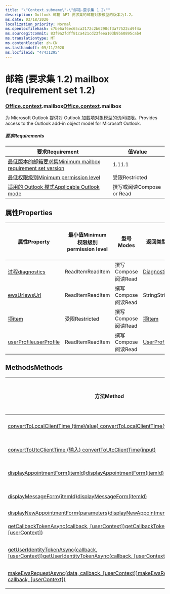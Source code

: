 ```yaml
---
title: "\"Context.subname\"-\"邮箱-要求集 1.2\""
description: Outlook 邮箱 API 要求集的邮箱对象模型的版本为1.2。
ms.date: 03/18/2020
localization_priority: Normal
ms.openlocfilehash: c7be6af6ec65ca2172c2b6290cf3a77522cd9f4a
ms.sourcegitcommit: 83f9a2fdff81ca421cd23feea103b9b60895cab4
ms.translationtype: MT
ms.contentlocale: zh-CN
ms.lasthandoff: 09/11/2020
ms.locfileid: "47431295"
---
```

# <a name="mailbox-requirement-set-12"></a><span data-ttu-id="6aefe-103">邮箱 (要求集 1.2) </span><span class="sxs-lookup"><span data-stu-id="6aefe-103">mailbox (requirement set 1.2)</span></span>

### <a name="officecontextmailbox"></a><span data-ttu-id="6aefe-104">[Office](office.md)[.context](office.context.md).mailbox</span><span class="sxs-lookup"><span data-stu-id="6aefe-104">[Office](office.md)[.context](office.context.md).mailbox</span></span>

<span data-ttu-id="6aefe-105">为 Microsoft Outlook 提供对 Outlook 加载项对象模型的访问权限。</span><span class="sxs-lookup"><span data-stu-id="6aefe-105">Provides access to the Outlook add-in object model for Microsoft Outlook.</span></span>

##### <a name="requirements"></a><span data-ttu-id="6aefe-106">要求</span><span class="sxs-lookup"><span data-stu-id="6aefe-106">Requirements</span></span>

|<span data-ttu-id="6aefe-107">要求</span><span class="sxs-lookup"><span data-stu-id="6aefe-107">Requirement</span></span>| <span data-ttu-id="6aefe-108">值</span><span class="sxs-lookup"><span data-stu-id="6aefe-108">Value</span></span>|
|---|---|
|[<span data-ttu-id="6aefe-109">最低版本的邮箱要求集</span><span class="sxs-lookup"><span data-stu-id="6aefe-109">Minimum mailbox requirement set version</span></span>](../../requirement-sets/outlook-api-requirement-sets.md)| <span data-ttu-id="6aefe-110">1.1</span><span class="sxs-lookup"><span data-stu-id="6aefe-110">1.1</span></span>|
|[<span data-ttu-id="6aefe-111">最低权限级别</span><span class="sxs-lookup"><span data-stu-id="6aefe-111">Minimum permission level</span></span>](../../../outlook/understanding-outlook-add-in-permissions.md)| <span data-ttu-id="6aefe-112">受限</span><span class="sxs-lookup"><span data-stu-id="6aefe-112">Restricted</span></span>|
|[<span data-ttu-id="6aefe-113">适用的 Outlook 模式</span><span class="sxs-lookup"><span data-stu-id="6aefe-113">Applicable Outlook mode</span></span>](../../../outlook/outlook-add-ins-overview.md#extension-points)| <span data-ttu-id="6aefe-114">撰写或阅读</span><span class="sxs-lookup"><span data-stu-id="6aefe-114">Compose or Read</span></span>|

## <a name="properties"></a><span data-ttu-id="6aefe-115">属性</span><span class="sxs-lookup"><span data-stu-id="6aefe-115">Properties</span></span>

| <span data-ttu-id="6aefe-116">属性</span><span class="sxs-lookup"><span data-stu-id="6aefe-116">Property</span></span> | <span data-ttu-id="6aefe-117">最小值</span><span class="sxs-lookup"><span data-stu-id="6aefe-117">Minimum</span></span><br><span data-ttu-id="6aefe-118">权限级别</span><span class="sxs-lookup"><span data-stu-id="6aefe-118">permission level</span></span> | <span data-ttu-id="6aefe-119">型号</span><span class="sxs-lookup"><span data-stu-id="6aefe-119">Modes</span></span> | <span data-ttu-id="6aefe-120">返回类型</span><span class="sxs-lookup"><span data-stu-id="6aefe-120">Return type</span></span> | <span data-ttu-id="6aefe-121">最小值</span><span class="sxs-lookup"><span data-stu-id="6aefe-121">Minimum</span></span><br><span data-ttu-id="6aefe-122">要求集</span><span class="sxs-lookup"><span data-stu-id="6aefe-122">requirement set</span></span> |
|---|---|---|---|:---:|
| [<span data-ttu-id="6aefe-123">过程</span><span class="sxs-lookup"><span data-stu-id="6aefe-123">diagnostics</span></span>](/javascript/api/outlook/office.mailbox?view=outlook-js-1.2&preserve-view=true#diagnostics) | <span data-ttu-id="6aefe-124">ReadItem</span><span class="sxs-lookup"><span data-stu-id="6aefe-124">ReadItem</span></span> | <span data-ttu-id="6aefe-125">撰写</span><span class="sxs-lookup"><span data-stu-id="6aefe-125">Compose</span></span><br><span data-ttu-id="6aefe-126">阅读</span><span class="sxs-lookup"><span data-stu-id="6aefe-126">Read</span></span> | [<span data-ttu-id="6aefe-127">Diagnostics</span><span class="sxs-lookup"><span data-stu-id="6aefe-127">Diagnostics</span></span>](/javascript/api/outlook/office.diagnostics?view=outlook-js-1.2&preserve-view=true) | [<span data-ttu-id="6aefe-128">1.1</span><span class="sxs-lookup"><span data-stu-id="6aefe-128">1.1</span></span>](../requirement-set-1.1/outlook-requirement-set-1.1.md) |
| [<span data-ttu-id="6aefe-129">ewsUrl</span><span class="sxs-lookup"><span data-stu-id="6aefe-129">ewsUrl</span></span>](/javascript/api/outlook/office.mailbox?view=outlook-js-1.2&preserve-view=true#ewsurl) | <span data-ttu-id="6aefe-130">ReadItem</span><span class="sxs-lookup"><span data-stu-id="6aefe-130">ReadItem</span></span> | <span data-ttu-id="6aefe-131">撰写</span><span class="sxs-lookup"><span data-stu-id="6aefe-131">Compose</span></span><br><span data-ttu-id="6aefe-132">阅读</span><span class="sxs-lookup"><span data-stu-id="6aefe-132">Read</span></span> | <span data-ttu-id="6aefe-133">String</span><span class="sxs-lookup"><span data-stu-id="6aefe-133">String</span></span> | [<span data-ttu-id="6aefe-134">1.1</span><span class="sxs-lookup"><span data-stu-id="6aefe-134">1.1</span></span>](../requirement-set-1.1/outlook-requirement-set-1.1.md) |
| [<span data-ttu-id="6aefe-135">项</span><span class="sxs-lookup"><span data-stu-id="6aefe-135">item</span></span>](office.context.mailbox.item.md) | <span data-ttu-id="6aefe-136">受限</span><span class="sxs-lookup"><span data-stu-id="6aefe-136">Restricted</span></span> | <span data-ttu-id="6aefe-137">撰写</span><span class="sxs-lookup"><span data-stu-id="6aefe-137">Compose</span></span><br><span data-ttu-id="6aefe-138">阅读</span><span class="sxs-lookup"><span data-stu-id="6aefe-138">Read</span></span> | [<span data-ttu-id="6aefe-139">项</span><span class="sxs-lookup"><span data-stu-id="6aefe-139">Item</span></span>](/javascript/api/outlook/office.item?view=outlook-js-1.2&preserve-view=true) | [<span data-ttu-id="6aefe-140">1.1</span><span class="sxs-lookup"><span data-stu-id="6aefe-140">1.1</span></span>](../requirement-set-1.1/outlook-requirement-set-1.1.md) |
| [<span data-ttu-id="6aefe-141">userProfile</span><span class="sxs-lookup"><span data-stu-id="6aefe-141">userProfile</span></span>](/javascript/api/outlook/office.mailbox?view=outlook-js-1.2&preserve-view=true#userprofile) | <span data-ttu-id="6aefe-142">ReadItem</span><span class="sxs-lookup"><span data-stu-id="6aefe-142">ReadItem</span></span> | <span data-ttu-id="6aefe-143">撰写</span><span class="sxs-lookup"><span data-stu-id="6aefe-143">Compose</span></span><br><span data-ttu-id="6aefe-144">阅读</span><span class="sxs-lookup"><span data-stu-id="6aefe-144">Read</span></span> | [<span data-ttu-id="6aefe-145">UserProfile</span><span class="sxs-lookup"><span data-stu-id="6aefe-145">UserProfile</span></span>](/javascript/api/outlook/office.userprofile?view=outlook-js-1.2&preserve-view=true) | [<span data-ttu-id="6aefe-146">1.1</span><span class="sxs-lookup"><span data-stu-id="6aefe-146">1.1</span></span>](../requirement-set-1.1/outlook-requirement-set-1.1.md) |

## <a name="methods"></a><span data-ttu-id="6aefe-147">Methods</span><span class="sxs-lookup"><span data-stu-id="6aefe-147">Methods</span></span>

| <span data-ttu-id="6aefe-148">方法</span><span class="sxs-lookup"><span data-stu-id="6aefe-148">Method</span></span> | <span data-ttu-id="6aefe-149">最小值</span><span class="sxs-lookup"><span data-stu-id="6aefe-149">Minimum</span></span><br><span data-ttu-id="6aefe-150">权限级别</span><span class="sxs-lookup"><span data-stu-id="6aefe-150">permission level</span></span> | <span data-ttu-id="6aefe-151">型号</span><span class="sxs-lookup"><span data-stu-id="6aefe-151">Modes</span></span> | <span data-ttu-id="6aefe-152">最小值</span><span class="sxs-lookup"><span data-stu-id="6aefe-152">Minimum</span></span><br><span data-ttu-id="6aefe-153">要求集</span><span class="sxs-lookup"><span data-stu-id="6aefe-153">requirement set</span></span> |
|---|---|---|:---:|
| [<span data-ttu-id="6aefe-154">convertToLocalClientTime (timeValue) </span><span class="sxs-lookup"><span data-stu-id="6aefe-154">convertToLocalClientTime(timeValue)</span></span>](/javascript/api/outlook/office.mailbox?view=outlook-js-1.2&preserve-view=true#converttolocalclienttime-timevalue-) | <span data-ttu-id="6aefe-155">ReadItem</span><span class="sxs-lookup"><span data-stu-id="6aefe-155">ReadItem</span></span> | <span data-ttu-id="6aefe-156">撰写</span><span class="sxs-lookup"><span data-stu-id="6aefe-156">Compose</span></span><br><span data-ttu-id="6aefe-157">阅读</span><span class="sxs-lookup"><span data-stu-id="6aefe-157">Read</span></span> | [<span data-ttu-id="6aefe-158">1.1</span><span class="sxs-lookup"><span data-stu-id="6aefe-158">1.1</span></span>](../requirement-set-1.1/outlook-requirement-set-1.1.md) |
| [<span data-ttu-id="6aefe-159">convertToUtcClientTime (输入) </span><span class="sxs-lookup"><span data-stu-id="6aefe-159">convertToUtcClientTime(input)</span></span>](/javascript/api/outlook/office.mailbox?view=outlook-js-1.2&preserve-view=true#converttoutcclienttime-input-) | <span data-ttu-id="6aefe-160">ReadItem</span><span class="sxs-lookup"><span data-stu-id="6aefe-160">ReadItem</span></span> | <span data-ttu-id="6aefe-161">撰写</span><span class="sxs-lookup"><span data-stu-id="6aefe-161">Compose</span></span><br><span data-ttu-id="6aefe-162">阅读</span><span class="sxs-lookup"><span data-stu-id="6aefe-162">Read</span></span> | [<span data-ttu-id="6aefe-163">1.1</span><span class="sxs-lookup"><span data-stu-id="6aefe-163">1.1</span></span>](../requirement-set-1.1/outlook-requirement-set-1.1.md) |
| [<span data-ttu-id="6aefe-164">displayAppointmentForm(itemId)</span><span class="sxs-lookup"><span data-stu-id="6aefe-164">displayAppointmentForm(itemId)</span></span>](/javascript/api/outlook/office.mailbox?view=outlook-js-1.2&preserve-view=true#displayappointmentform-itemid-) | <span data-ttu-id="6aefe-165">ReadItem</span><span class="sxs-lookup"><span data-stu-id="6aefe-165">ReadItem</span></span> | <span data-ttu-id="6aefe-166">撰写</span><span class="sxs-lookup"><span data-stu-id="6aefe-166">Compose</span></span><br><span data-ttu-id="6aefe-167">阅读</span><span class="sxs-lookup"><span data-stu-id="6aefe-167">Read</span></span> | [<span data-ttu-id="6aefe-168">1.1</span><span class="sxs-lookup"><span data-stu-id="6aefe-168">1.1</span></span>](../requirement-set-1.1/outlook-requirement-set-1.1.md) |
| [<span data-ttu-id="6aefe-169">displayMessageForm(itemId)</span><span class="sxs-lookup"><span data-stu-id="6aefe-169">displayMessageForm(itemId)</span></span>](/javascript/api/outlook/office.mailbox?view=outlook-js-1.2&preserve-view=true#displaymessageform-itemid-) | <span data-ttu-id="6aefe-170">ReadItem</span><span class="sxs-lookup"><span data-stu-id="6aefe-170">ReadItem</span></span> | <span data-ttu-id="6aefe-171">撰写</span><span class="sxs-lookup"><span data-stu-id="6aefe-171">Compose</span></span><br><span data-ttu-id="6aefe-172">阅读</span><span class="sxs-lookup"><span data-stu-id="6aefe-172">Read</span></span> | [<span data-ttu-id="6aefe-173">1.1</span><span class="sxs-lookup"><span data-stu-id="6aefe-173">1.1</span></span>](../requirement-set-1.1/outlook-requirement-set-1.1.md) |
| [<span data-ttu-id="6aefe-174">displayNewAppointmentForm(parameters)</span><span class="sxs-lookup"><span data-stu-id="6aefe-174">displayNewAppointmentForm(parameters)</span></span>](/javascript/api/outlook/office.mailbox?view=outlook-js-1.2&preserve-view=true#displaynewappointmentform-parameters-) | <span data-ttu-id="6aefe-175">ReadItem</span><span class="sxs-lookup"><span data-stu-id="6aefe-175">ReadItem</span></span> | <span data-ttu-id="6aefe-176">阅读</span><span class="sxs-lookup"><span data-stu-id="6aefe-176">Read</span></span> | [<span data-ttu-id="6aefe-177">1.1</span><span class="sxs-lookup"><span data-stu-id="6aefe-177">1.1</span></span>](../requirement-set-1.1/outlook-requirement-set-1.1.md) |
| <span data-ttu-id="6aefe-178">[getCallbackTokenAsync(callback, [userContext])](/javascript/api/outlook/office.mailbox?view=outlook-js-1.2&preserve-view=true#getcallbacktokenasync-callback--usercontext-)</span><span class="sxs-lookup"><span data-stu-id="6aefe-178">[getCallbackTokenAsync(callback, [userContext])](/javascript/api/outlook/office.mailbox?view=outlook-js-1.2&preserve-view=true#getcallbacktokenasync-callback--usercontext-)</span></span> | <span data-ttu-id="6aefe-179">ReadItem</span><span class="sxs-lookup"><span data-stu-id="6aefe-179">ReadItem</span></span> | <span data-ttu-id="6aefe-180">撰写</span><span class="sxs-lookup"><span data-stu-id="6aefe-180">Compose</span></span><br><span data-ttu-id="6aefe-181">阅读</span><span class="sxs-lookup"><span data-stu-id="6aefe-181">Read</span></span> | [<span data-ttu-id="6aefe-182">1.3</span><span class="sxs-lookup"><span data-stu-id="6aefe-182">1.3</span></span>](../requirement-set-1.3/outlook-requirement-set-1.3.md)<br>[<span data-ttu-id="6aefe-183">1.1</span><span class="sxs-lookup"><span data-stu-id="6aefe-183">1.1</span></span>](../requirement-set-1.1/outlook-requirement-set-1.1.md) |
| <span data-ttu-id="6aefe-184">[getUserIdentityTokenAsync(callback, [userContext])](/javascript/api/outlook/office.mailbox?view=outlook-js-1.2&preserve-view=true#getuseridentitytokenasync-callback--usercontext-)</span><span class="sxs-lookup"><span data-stu-id="6aefe-184">[getUserIdentityTokenAsync(callback, [userContext])](/javascript/api/outlook/office.mailbox?view=outlook-js-1.2&preserve-view=true#getuseridentitytokenasync-callback--usercontext-)</span></span> | <span data-ttu-id="6aefe-185">ReadItem</span><span class="sxs-lookup"><span data-stu-id="6aefe-185">ReadItem</span></span> | <span data-ttu-id="6aefe-186">撰写</span><span class="sxs-lookup"><span data-stu-id="6aefe-186">Compose</span></span><br><span data-ttu-id="6aefe-187">阅读</span><span class="sxs-lookup"><span data-stu-id="6aefe-187">Read</span></span> | [<span data-ttu-id="6aefe-188">1.1</span><span class="sxs-lookup"><span data-stu-id="6aefe-188">1.1</span></span>](../requirement-set-1.1/outlook-requirement-set-1.1.md) |
| <span data-ttu-id="6aefe-189">[makeEwsRequestAsync(data, callback, [userContext])](/javascript/api/outlook/office.mailbox?view=outlook-js-1.2&preserve-view=true#makeewsrequestasync-data--callback--usercontext-)</span><span class="sxs-lookup"><span data-stu-id="6aefe-189">[makeEwsRequestAsync(data, callback, [userContext])](/javascript/api/outlook/office.mailbox?view=outlook-js-1.2&preserve-view=true#makeewsrequestasync-data--callback--usercontext-)</span></span> | <span data-ttu-id="6aefe-190">ReadWriteMailbox</span><span class="sxs-lookup"><span data-stu-id="6aefe-190">ReadWriteMailbox</span></span> | <span data-ttu-id="6aefe-191">撰写</span><span class="sxs-lookup"><span data-stu-id="6aefe-191">Compose</span></span><br><span data-ttu-id="6aefe-192">阅读</span><span class="sxs-lookup"><span data-stu-id="6aefe-192">Read</span></span> | [<span data-ttu-id="6aefe-193">1.1</span><span class="sxs-lookup"><span data-stu-id="6aefe-193">1.1</span></span>](../requirement-set-1.1/outlook-requirement-set-1.1.md) |

